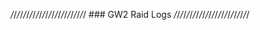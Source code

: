 _/_/_/_/_/_/_/_/_/_/_/_/_/_/_/_/_/_/_/_/_/_/_/_/
             ### GW2 Raid Logs
_/_/_/_/_/_/_/_/_/_/_/_/_/_/_/_/_/_/_/_/_/_/_/_/
